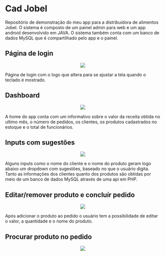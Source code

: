 # Cad Jobel
Repositório de demonstração do meu app para a distribuidora de alimentos Jobel.
O sistema é composto de um painel admin para web e um app android desenvolvido em JAVA. O sistema também conta com um banco de dados MySQL que é compartilhado pelo app e o painel.


## Página de login

<p align="center">
<img src="https://lh3.googleusercontent.com/_J1UKyPfHcx_4vAudI5Ea0yoQ6a29a7ixcxQwXhtxLu2NSRozRwtqJHy6MW9se3EBhO7zqUmvls-67W55WH_0ydeOllZy6JuiERxttQP0lB54hwNRRMRY0XPdOqTIxlgTTfvvh7zLjO3COK9DlfxccdqVUGcaeHYB3ZrpVdkN3WY1O4eh5YI70d5VcvafJgTPlqQi6cdOlWHUI05juXn-EnkCrV1zILyin3yRwCfgL8pa6LCDkOn0yovR9iU6U9Wo7uWvYSw0fCanXU6h4e5VMLEmpvoednuUIj_2oUBVxQqmUeDuX_YefZXwnXqojHO6RcEvBR9qos7y4yFLOm2qEwqUeCSh0DjtRyWRG2bAs1jSuM3sw6Udw0gFocXdnFEkaQkP_fU_7qMjh0g6_KzvWUvxk2qYRpwh1QgDVf6MU8Z1_KK2tmQT-tv6b1Yg_zKn1Qf3c1riWb2Ip6gSre47i6_vUAUL0SPEraOgqNV5t6U9aeKnJ97OLaob1EIjomZ0gEoI5XdHugucqNWBH_sJcBG1K8Pcwokl2OhdXmL2a-kkOw4NW_mi6Z8FCMBKG5FVtRfUDPpwPbdVw_aeF5ZRtav6AN-qjayJGN7ZTHWwJVF6zylRGILKmkWYcDabTPFZ0Zf_XBBZ4c5Su92enQqGO56OOThZTs=w314-h558-no">
</p>

Página de login com o logo que altera para se ajustar a tela quando o teclado é mostrado.

## Dashboard

<p align="center">
<img src="https://lh3.googleusercontent.com/vGSVmUlJKDARZtFTh1JcLVDwqNizyOorCE0z4ZuvR2foka2gn1LC-lzyaQhAjrt7c7DfAXHz1Yz8qNxbJf1x0tOmhNDAdHcTouZ74APNecyyhwUl0vqZ6Ceohb_8iH2X0aVoiEPA4ksNn1FIhRkhr2E9FgOfwIsaLvA1uddk4wP5EHgDyqspfotIrC3zoeFNSwc7ffyyd3wp9fR6kcVbSs9YPmC7mBgo-T9LlYwx1XPzGThQZVs0ELkKvT5McTFz3g_VO1s5j2hxIaTj8rXG6pyNPbHrMCwJz9Gd5lbI8uV4cAxaxAJ-GglO-fmv_h4SWABtFZFzjz-ks7Is6NlGhQhV4yv6sbndXJDrJ5B-pk9yqGNz-F8XLPzw5p8wLOPL1dLGc1qGr3oY7a9SdLZM66KdblP9AbQpTF84OU1Un_gcAgaK5ciPjf81oB5GkCXDG-BWW9Gv-sxKjlh6bAvQdDFaWMu0qAcLZEC7iNgyd1Vv16BZIRnxMJ49oKNBZe2KxwfUxerQ5T6-WSIuRMQ5vzkIqpyv5zXeNWgnjDE57dsz7JufqmVbNxgW6RwDI1XXCWkpTOtEN0inBDmpfpbLjhS8Xj8OwsOuFG4xlpOof8RhIfhdUZzwlWSNiNXnYRAlxNPvq5Xg-3hoSUr3iwPtUIHoXjQAfqw=w314-h558-no">
</p>

A home do app conta com um informativo sobre o valor da receita obtida no ultimo mês, o número de pedidos, os clientes, os produtos cadastrados no estoque e o total de funcionários.

## Inputs com sugestões

<p align="center">
<img src="https://lh3.googleusercontent.com/0NuwzTZncJz_xTk1ONwIpdulG0zsOM4-qPmlzBSPgNcXMfA-a-L3Bd_Y_XBN3BMEnolXjkkIsMbhQaeSGxBPH0a9pFIVSzl4PxFDD9vwXt5XMuXQUG-ORkrauEV2jNATIcjnUeBIBN3slWlbilQ6U1FsOuDLEduQixXBT8fk2oRdy0XPB4bO3BdKJa9BECDKy42vLIRJNZmZdCzlwN2HnZz0QhO5JUke2CKmXVU0WFbhme6RKHs0LXRoEUxNoCriX4lcc68Zb5mujL0JkjM55smB5UBzFzd2tCBlZCWsFGR79rF897xoUiFLKtL4PTED8pzxf999VLsVMLB1s9jyyEq9bso7jNXHs6gOqhlDws1bEa-hdc5lEGmRl1220ax6dU-HdRj2nhKVqNZZ0VQn484-f5E8ew6IZMr6i9-l5VfdRp_uy0UT4ho5f7HFkW33GitncxuMnRm2ZagF3SkL8hrYn4OOrxBvr0lUAjmbjCyoff4-OTFkN0oDVBAIPfLDKtergFzP7litjJLabwYbIQdDlKGlQniLQXlMNOopmt0kmobu6zmnWNsbmzIydOU4uuA_jRGj16TOf3mslqaMHj-VjfGnQ9tLtuPPpXrCZr3asPEJHHzUga9HJgv9Cl5POiuXJZvjyT5eGaJGFiIE6Iy8G7J6NTI=w314-h558-no">
</p>

Alguns inputs como o nome do cliente e o nome do produto geram logo abaixo um dropdown com sugestões, baseado no que o usuário digita. Tanto as informações dos clientes quanto dos produtos são obtidas por meio de um banco de dados MySQL através de uma api em PHP.

## Editar/remover produto e concluír pedido

<p align="center">
<img src="https://lh3.googleusercontent.com/KDz4_pM57eaRTPeL-iHtG7e_4dHK7PaqBWTStGGl_6yEoN1EmzKWkwI-quuV1m7lQgEJ51Mv0hQlUxP-b5V80xVBGFXlPG0KFBiLcACLWJ64md-BtZNkJjj2MZ1FunI0yPVLp6w-di3DRYGMoqTMEIbAZyNqIV_lrkgJRQWSwzgCMXBzSNzI_IZ_5CUimSvZXiKNt_3CN1Bi-Ox5l8GH5YM8XHc36DSehw-VyY2b_DYEwNsCnSxgLEvVw0LWdfHBhKGKd7VrJLTSy-znut5h2vejdaLAB8c86VuVcmi0gfgBs_udm9dULWBG27pXsXSvjpZxAIEJhnkq4vnBz4hDmfddetzCJpJVqQLLIPZPwK_N-eygjnxCrqxPW-LrFlWtdQnvoJxvyZuOFkzNNO1v01kjo461z-ifoVEMyjSOM6s5sU_i105GtIJcUfgCoIpRmc1ke9vNh3TYLD9IhAT0v5lB8-74Z4IoeE-2twWbrNa_9mwRFCfhFIoCzpsScd3K30m_oUhmDH6YzEIRX2hHXpHJVZmHFfKZh7uHtagTMFHjJ9vgurwu3BJvPb2pQfQvSELM3G54uTGyEw7hnWr75hLyvEdNsB-65R9KxScoUnwQz4ZeHTiM8tknr-SvMvbeJfv2shAIwSuM1U0nFcwSqT_b0uP2KxM=w314-h558-no">
</p>

Após adicionar o produto ao pedido o usuário tem a possibilidade de editar o valor, a quantidade e o nome do produto.


## Procurar produto no pedido

<p align="center">
<img src="https://lh3.googleusercontent.com/KDz4_pM57eaRTPeL-iHtG7e_4dHK7PaqBWTStGGl_6yEoN1EmzKWkwI-quuV1m7lQgEJ51Mv0hQlUxP-b5V80xVBGFXlPG0KFBiLcACLWJ64md-BtZNkJjj2MZ1FunI0yPVLp6w-di3DRYGMoqTMEIbAZyNqIV_lrkgJRQWSwzgCMXBzSNzI_IZ_5CUimSvZXiKNt_3CN1Bi-Ox5l8GH5YM8XHc36DSehw-VyY2b_DYEwNsCnSxgLEvVw0LWdfHBhKGKd7VrJLTSy-znut5h2vejdaLAB8c86VuVcmi0gfgBs_udm9dULWBG27pXsXSvjpZxAIEJhnkq4vnBz4hDmfddetzCJpJVqQLLIPZPwK_N-eygjnxCrqxPW-LrFlWtdQnvoJxvyZuOFkzNNO1v01kjo461z-ifoVEMyjSOM6s5sU_i105GtIJcUfgCoIpRmc1ke9vNh3TYLD9IhAT0v5lB8-74Z4IoeE-2twWbrNa_9mwRFCfhFIoCzpsScd3K30m_oUhmDH6YzEIRX2hHXpHJVZmHFfKZh7uHtagTMFHjJ9vgurwu3BJvPb2pQfQvSELM3G54uTGyEw7hnWr75hLyvEdNsB-65R9KxScoUnwQz4ZeHTiM8tknr-SvMvbeJfv2shAIwSuM1U0nFcwSqT_b0uP2KxM=w314-h558-no">
</p>

